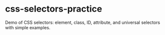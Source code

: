 # css-selectors-practice
Demo of CSS selectors: element, class, ID, attribute, and universal selectors with simple examples.
